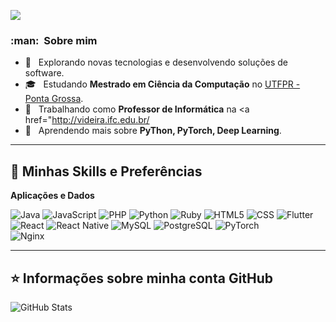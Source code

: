 ![](https://komarev.com/ghpvc/?username=fabricioifc&color=006bed)

<h3> :man: &nbsp;Sobre mim </h3>

- 🤔 &nbsp; Explorando novas tecnologias e desenvolvendo soluções de software.
- 🎓 &nbsp; Estudando **Mestrado em Ciência da Computação** no <a href="http://www.utfpr.edu.br/campus/pontagrossa">UTFPR - Ponta Grossa</a>.
- 💼 &nbsp; Trabalhando como **Professor de Informática** na <a href="http://videira.ifc.edu.br/</a>
- 🌱 &nbsp; Aprendendo mais sobre **PyThon, PyTorch, Deep Learning**.
----

## 🚀 Minhas Skills e Preferências

**Aplicações e Dados**

  ![Java](https://img.shields.io/badge/-Java-333333?style=flat&logo=Java&logoColor=007396)
  ![JavaScript](https://img.shields.io/badge/-JavaScript-333333?style=flat&logo=javascript)
  ![PHP](https://img.shields.io/badge/php-%23777BB4.svg?style=flat&logo=php&logoColor=white)
  ![Python](https://img.shields.io/badge/python-3670A0?style=flat&logo=python&logoColor=ffdd54)
  ![Ruby](https://img.shields.io/badge/ruby-%23CC342D.svg?style=flat&logo=ruby&logoColor=white)
  ![HTML5](https://img.shields.io/badge/-HTML5-333333?style=flat&logo=HTML5)
  ![CSS](https://img.shields.io/badge/-CSS-333333?style=flat&logo=CSS3&logoColor=1572B6)
  ![Flutter](https://img.shields.io/badge/-Flutter-333333?style=flat&logo=Flutter)
  ![React](https://img.shields.io/badge/-React-333333?style=flat&logo=react)
  ![React Native](https://img.shields.io/badge/-React%20Native-333333?style=flat&logo=react)
  ![MySQL](https://img.shields.io/badge/-MySQL-333333?style=flat&logo=mysql)
  ![PostgreSQL](https://img.shields.io/badge/postgres-%23316192.svg?style=flat&logo=postgresql&logoColor=white)
  ![PyTorch](https://img.shields.io/badge/PyTorch-%23EE4C2C.svg?style=flat&logo=PyTorch&logoColor=white)  
  ![Nginx](https://img.shields.io/badge/nginx-%23009639.svg?style=flat&logo=nginx&logoColor=white)

---

## ⭐ Informações sobre minha conta GitHub
![GitHub Stats](https://github-readme-stats.vercel.app/api?username=fabricioifc&show_icons=true)
